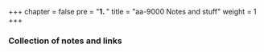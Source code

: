 +++
chapter = false
pre = "<b>1. </b>"
title = "aa-9000 Notes and stuff"
weight = 1
+++


### Collection of notes and links
